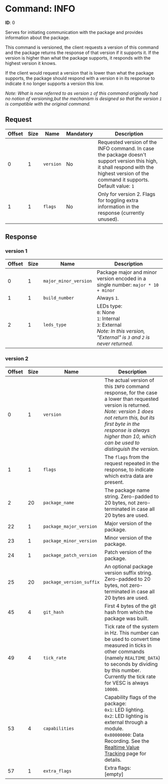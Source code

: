 # Command: INFO

**ID**: 0

Serves for initiating communication with the package and provides information about the package.

This command is versioned, the client requests a version of this command and the package returns the response of that version if it supports it. If the version is higher than what the package supports, it responds with the highest version it knows.

If the client would request a version that is lower than what the package supports, the package should respond with a version `0` in its response to indicate it no longer supports a version this low.

_Note: What is now referred to as version `1` of this command originally had no notion of versioning,but the mechanism is designed so that the version `1` is compatible with the original command._

## Request

| Offset | Size | Name      | Mandatory | Description   |
|--------|------|-----------|-----------|---------------|
| 0      | 1    | `version` | No        | Requested version of the INFO command. In case the package doesn't support version this high, it shall respond with the highest version of the command it supports. Default value: `1` |
| 1      | 1    | `flags`   | No        | Only for version 2. Flags for toggling extra information in the response (currently unused). |

## Response

### version 1

| Offset | Size | Name                  | Description   |
|--------|------|-----------------------|---------------|
| 0      | 1    | `major_minor_version` | Package major and minor version encoded in a single number: `major * 10 + minor` |
| 1      | 1    | `build_number`        | Always `1`.                          |
| 2      | 1    | `leds_type`           | LEDs type:<br> `0`: None<br> `1`: Internal<br> `3`: External <br> _Note: In this version, "External" is `3` and `2` is never returned._ |

### version 2

| Offset | Size | Name                     | Description   |
|--------|------|--------------------------|---------------|
| 0      | 1    | `version`                | The actual version of this `INFO` command response, for the case a lower than requested version is returned.<br> _Note: version 1 does not return this, but its first byte in the response is always higher than 10, which can be used to distinguish the version._ |
| 1      | 1    | `flags`                  | The `flags` from the request repeated in the response, to indicate which extra data are present. |
| 2      | 20   | `package_name`           | The package name string. Zero-padded to 20 bytes, not zero-terminated in case all 20 bytes are used. |
| 22     | 1    | `package_major_version`  | Major version of the package. |
| 23     | 1    | `package_minor_version`  | Minor version of the package. |
| 24     | 1    | `package_patch_version`  | Patch version of the package. |
| 25     | 20   | `package_version_suffix` | An optional package version suffix string. Zero-padded to 20 bytes, not zero-terminated in case all 20 bytes are used. |
| 45     | 4    | `git_hash`               | First 4 bytes of the git hash from which the package was built. |
| 49     | 4    | `tick_rate`              | Tick rate of the system in Hz. This number can be used to convert time measured in ticks in other commands (namely `REALTIME_DATA`) to seconds by dividing by this number. Currently the tick rate for VESC is always `10000`. |
| 53     | 4    | `capabilities`           | Capability flags of the package:<br> `0x1`: LED lighting.<br> `0x2`: LED lighting is external through a module.<br> `0x80000000`: Data Recording. See the [Realtime Value Tracking](../realtime_value_tracking.md) page for details. |
| 57     | 1    | `extra_flags`            | Extra flags:<br> [empty] |

<!-- Auto-update: 2025-10-19T10:56:35.173705 -->
